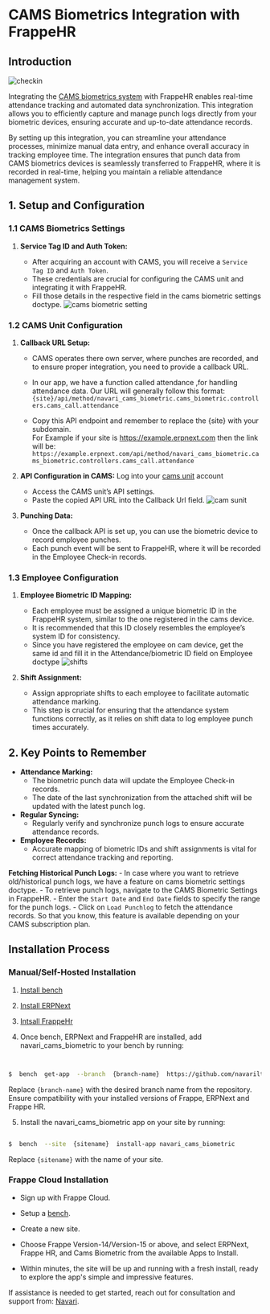 # CAMS Biometrics Integration with FrappeHR

## Introduction
![checkin](https://github.com/user-attachments/assets/57857c26-a164-4f28-8c60-e7a4bcb4a67e)

Integrating the [CAMS biometrics system](https://camsunit.com/application/biometric-web-api.html) with FrappeHR enables real-time attendance tracking and automated data synchronization. This integration allows you to efficiently capture and manage punch logs directly from your biometric devices, ensuring accurate and up-to-date attendance records.

By setting up this integration, you can streamline your attendance processes, minimize manual data entry, and enhance overall accuracy in tracking employee time. The integration ensures that punch data from CAMS biometrics devices is seamlessly transferred to FrappeHR, where it is recorded in real-time, helping you maintain a reliable attendance management system.

## 1. Setup and Configuration

### 1.1 CAMS Biometrics Settings

1.  **Service Tag ID and Auth Token:**
    
    -   After acquiring an account with CAMS, you will receive a `Service Tag ID` and `Auth Token`.
    -   These credentials are crucial for configuring the CAMS unit and integrating it with FrappeHR.
    - Fill those details in the respective field in the cams biometric settings doctype.
![cams biometric setting](https://github.com/user-attachments/assets/66520601-edfa-49bf-9af6-2f9602f57256)


### 1.2 CAMS Unit Configuration

1.  **Callback URL Setup:**
    
    -   CAMS operates there own server, where punches are recorded, and to ensure proper integration, you need to provide a callback URL.
    -   In our app, we have a function called attendance ,for handling attendance data. Our URL will generally follow this format:     
        `{site}/api/method/navari_cams_biometric.cams_biometric.controllers.cams_call.attendance` 
  
    -   Copy this API endpoint and remember to replace the {site} with your subdomain.     
      For Example if your site is https://example.erpnext.com then the link will be:      
        `https://example.erpnext.com/api/method/navari_cams_biometric.cams_biometric.controllers.cams_call.attendance` 
      
2.  **API Configuration in CAMS:**
    Log into your [cams unit](https://camsunit.com/#) account
    -   Access the CAMS unit’s API settings.
    -   Paste the copied API URL into the Callback Url field.
    ![cam sunit](https://github.com/user-attachments/assets/a34b2f24-e3fd-4bf8-a710-4bc5db522630)

3.  **Punching Data:**
    -   Once the callback API is set up, you can use the biometric device to record employee punches.
    -   Each punch event will be sent to FrappeHR, where it will be recorded in the Employee Check-in records.

### 1.3 Employee Configuration

1.  **Employee Biometric ID Mapping:**
    -   Each employee must be assigned a unique biometric ID in the FrappeHR system, similar to the one registered in the cams device.
    -   It is recommended that this ID closely resembles the employee’s system ID for consistency.
    -   Since you have registered the employee on cam device, get the same id and fill it in the Attendance/biometric ID field on Employee doctype
    ![shifts](https://github.com/user-attachments/assets/0118e33f-dad1-4027-92da-694ab162d69a)

2.  **Shift Assignment:**
    -   Assign appropriate shifts to each employee to facilitate automatic attendance marking.
    -   This step is crucial for ensuring that the attendance system functions correctly, as it relies on shift data to log employee punch times accurately.

## 2. Key Points to Remember

-   **Attendance Marking:**
    -   The biometric punch data will update the Employee Check-in records.
    -   The date of the last synchronization from the attached shift will be updated with the latest punch log.
-   **Regular Syncing:**
    -   Regularly verify and synchronize punch logs to ensure accurate attendance records.
-   **Employee Records:**
    -   Accurate mapping of biometric IDs and shift assignments is vital for correct attendance tracking and reporting.

**Fetching Historical Punch Logs:**
    - In case where you want to retrieve old/historical punch logs, we have a feature on cams biometric settings doctype. 
    -  To retrieve punch logs, navigate to the CAMS Biometric Settings in FrappeHR.
    -   Enter the `Start Date` and `End Date` fields to specify the range for the punch logs.
    -   Click on `Load Punchlog` to fetch the attendance records. So that you know, this feature is available depending on your CAMS subscription plan.

## Installation Process
### Manual/Self-Hosted Installation

1. [Install bench](https://github.com/frappe/bench)


2. [Install ERPNext](https://github.com/frappe/erpnext#installation)

3. [Intsall FrappeHr](https://github.com/frappe/hrms#installation)

    

4. Once bench, ERPNext and FrappeHR are installed, add navari_cams_biometric to your bench by running:

  
```sh


$  bench  get-app  --branch  {branch-name}  https://github.com/navariltd/navari_cams_biometric.git

```


Replace `{branch-name}` with the desired branch name from the repository. Ensure compatibility with your installed versions of Frappe, ERPNext and Frappe HR.


5. Install the navari_cams_biometric app on your site by running:


```sh

$  bench  --site  {sitename}  install-app navari_cams_biometric

```

Replace `{sitename}` with the name of your site.

  

### Frappe Cloud Installation

- Sign up with Frappe Cloud.

- Setup a [bench](https://frappecloud.com/docs/benches/create-new).

- Create a new site.

- Choose Frappe Version-14/Version-15 or above, and select ERPNext, Frappe HR, and Cams Biometric from the available Apps to Install.

- Within minutes, the site will be up and running with a fresh install, ready to explore the app's simple and impressive features.
  

If assistance is needed to get started, reach out for consultation and support from: [Navari](https://navari.co.ke/).
